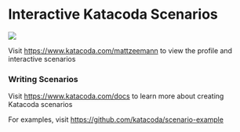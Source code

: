 # Interactive Katacoda Scenarios

[![](http://shields.katacoda.com/katacoda/mattzeemann/count.svg)](https://www.katacoda.com/mattzeemann "Get your profile on Katacoda.com")

Visit https://www.katacoda.com/mattzeemann to view the profile and interactive scenarios

### Writing Scenarios
Visit https://www.katacoda.com/docs to learn more about creating Katacoda scenarios

For examples, visit https://github.com/katacoda/scenario-example
